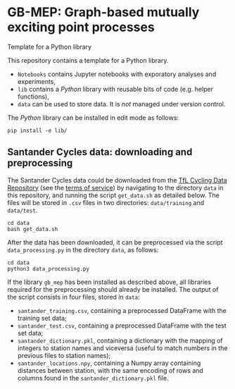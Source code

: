 # GB-MEP: Graph-based mutually exciting point processes

Template for a Python library

This repository contains a template for a Python library.

* `Notebooks` contains Jupyter notebooks with exporatory analyses and experiments,
* `lib` contains a _Python_ library with reusable bits of code (e.g. helper functions),
* `data` can be used to store data. It is *not* managed under version control. 

The _Python_ library can be installed in edit mode as follows:
```
pip install -e lib/
```
## Santander Cycles data: downloading and preprocessing
The Santander Cycles data could be downloaded from the [TfL Cycling Data Repository](https://cycling.data.tfl.gov.uk/) (see the [terms of service](https://tfl.gov.uk/corporate/terms-and-conditions/transport-data-service)) by navigating to the directory `data` in this repository, and running the script `get_data.sh` as detailed below. The files will be stored in `.csv` files in two directories: `data/training` and `data/test`. 
```
cd data
bash get_data.sh
```
After the data has been downloaded, it can be preprocessed via the script `data_processing.py` in the directory `data`, as follows:
```
cd data
python3 data_processing.py
```
If the library `gb_mep` has been installed as described above, all libraries required for the preprocessing should already be installed. The output of the script consists in four files, stored in `data`:
- `santander_training.csv`, containing a preprocessed DataFrame with the training set data;
- `santander_test.csv`, containing a preprocessed DataFrame with the test set data;
- `santander_dictionary.pkl`, containing a dictionary with the mapping of integers to station names and viceversa (useful to match numbers in the previous files to station names);
- `santander_locations.npy`, containing a Numpy array containing distances between station, with the same encoding of rows and columns found in the `santander_dictionary.pkl` file. 
